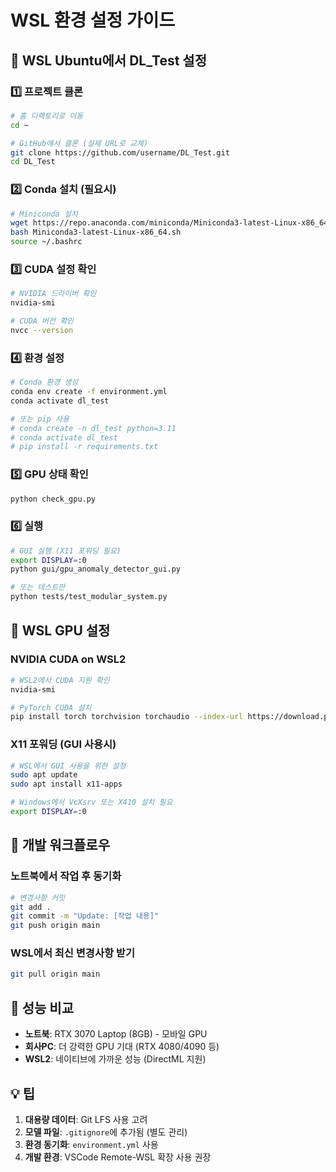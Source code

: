 # WSL 환경 설정 가이드

## 🐧 WSL Ubuntu에서 DL_Test 설정

### 1️⃣ 프로젝트 클론
```bash
# 홈 디렉토리로 이동
cd ~

# GitHub에서 클론 (실제 URL로 교체)
git clone https://github.com/username/DL_Test.git
cd DL_Test
```

### 2️⃣ Conda 설치 (필요시)
```bash
# Miniconda 설치
wget https://repo.anaconda.com/miniconda/Miniconda3-latest-Linux-x86_64.sh
bash Miniconda3-latest-Linux-x86_64.sh
source ~/.bashrc
```

### 3️⃣ CUDA 설정 확인
```bash
# NVIDIA 드라이버 확인
nvidia-smi

# CUDA 버전 확인  
nvcc --version
```

### 4️⃣ 환경 설정
```bash
# Conda 환경 생성
conda env create -f environment.yml
conda activate dl_test

# 또는 pip 사용
# conda create -n dl_test python=3.11
# conda activate dl_test  
# pip install -r requirements.txt
```

### 5️⃣ GPU 상태 확인
```bash
python check_gpu.py
```

### 6️⃣ 실행
```bash
# GUI 실행 (X11 포워딩 필요)
export DISPLAY=:0
python gui/gpu_anomaly_detector_gui.py

# 또는 테스트만
python tests/test_modular_system.py
```

## 🔧 WSL GPU 설정

### NVIDIA CUDA on WSL2
```bash
# WSL2에서 CUDA 지원 확인
nvidia-smi

# PyTorch CUDA 설치
pip install torch torchvision torchaudio --index-url https://download.pytorch.org/whl/cu118
```

### X11 포워딩 (GUI 사용시)
```bash
# WSL에서 GUI 사용을 위한 설정
sudo apt update
sudo apt install x11-apps

# Windows에서 VcXsrv 또는 X410 설치 필요
export DISPLAY=:0
```

## 📁 개발 워크플로우

### 노트북에서 작업 후 동기화
```bash
# 변경사항 커밋
git add .
git commit -m "Update: [작업 내용]"
git push origin main
```

### WSL에서 최신 변경사항 받기
```bash
git pull origin main
```

## 🚀 성능 비교

- **노트북**: RTX 3070 Laptop (8GB) - 모바일 GPU
- **회사PC**: 더 강력한 GPU 기대 (RTX 4080/4090 등)
- **WSL2**: 네이티브에 가까운 성능 (DirectML 지원)

## 💡 팁

1. **대용량 데이터**: Git LFS 사용 고려
2. **모델 파일**: `.gitignore`에 추가됨 (별도 관리)
3. **환경 동기화**: `environment.yml` 사용
4. **개발 환경**: VSCode Remote-WSL 확장 사용 권장
